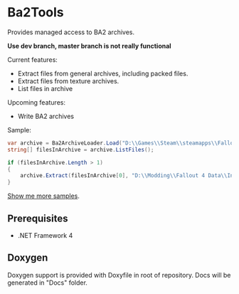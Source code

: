 # Ba2Tools

Provides managed access to BA2 archives.

**Use dev branch, master branch is not really functional**

Current features:
* Extract files from general archives, including packed files.
* Extract files from texture archives.
* List files in archive

Upcoming features:
* Write BA2 archives

Sample:
```c#
var archive = Ba2ArchiveLoader.Load("D:\\Games\\Steam\\steamapps\\Fallout 4\\Data\\Fallout 4 - Interface.ba2");
string[] filesInArchive = archive.ListFiles();

if (filesInArchive.Length > 1)
{
	archive.Extract(filesInArchive[0], "D:\\Modding\\Fallout 4 Data\\Interface");
}
```

[Show me more samples](Samples/).

## Prerequisites

* .NET Framework 4

## Doxygen

Doxygen support is provided with Doxyfile in root of repository. Docs will be generated in "Docs" folder.
